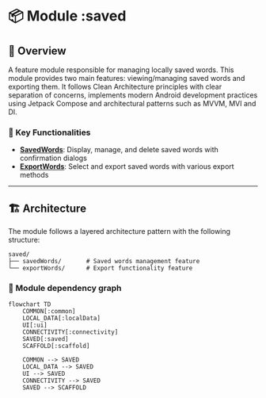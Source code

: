 # 📦 Module :saved

## 📝 Overview

A feature module responsible for managing locally saved words. This module provides two main features: viewing/managing saved words and exporting them. It follows Clean Architecture principles with clear separation of concerns, implements modern Android development practices using Jetpack Compose and architectural patterns such as MVVM, MVI and DI.

### 🔧 Key Functionalities

- [**SavedWords**](src/main/java/eu/project/saved/savedWords/README.md): Display, manage, and delete saved words with confirmation dialogs
- [**ExportWords**](src/main/java/eu/project/saved/exportWords/README.md): Select and export saved words with various export methods

---

## 🏗️ Architecture

The module follows a layered architecture pattern with the following structure:

```
saved/
├── savedWords/       # Saved words management feature
└── exportWords/      # Export functionality feature
```

### 🧬 Module dependency graph

```mermaid
flowchart TD
    COMMON[:common]
    LOCAL_DATA[:localData]
    UI[:ui]
    CONNECTIVITY[:connectivity]
    SAVED[:saved]
    SCAFFOLD[:scaffold]

    COMMON --> SAVED
    LOCAL_DATA --> SAVED
    UI --> SAVED
    CONNECTIVITY --> SAVED
    SAVED --> SCAFFOLD
```